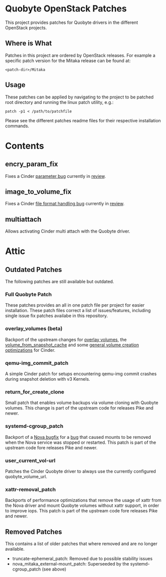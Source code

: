 # Quobyte OpenStack Patches

This project provides patches for Quobyte drivers in the different OpenStack
projects.

## Where is What

Patches in this project are ordered by OpenStack releases. For example a
specific patch  version for the Mitaka release can be found at:

    <patch-dir>/Mitaka


## Usage

These patches can be applied by navigating to the project to be patched root
directory and running the linux patch utility, e.g.:

    patch -p1 < /path/to/patchfile

Please see the different patches readme files for their respective installation
commands.

# Contents


## encry_param_fix

Fixes a Cinder [parameter bug](https://bugs.launchpad.net/cinder/+bug/2042102)
currently in [review](https://review.opendev.org/c/openstack/cinder/+/899706).

## image_to_volume_fix

Fixes a Cinder
[file format handling bug](https://bugs.launchpad.net/cinder/+bug/2069597)
currently in [review](https://review.opendev.org/c/openstack/cinder/+/922082).

## multiattach

Allows activating Cinder multi attach with the Quobyte driver.

# Attic

## Outdated Patches

The following patches are still available but outdated.

### Full Quobyte Patch

These patches provides an all in one patch file per project for easier
installation. These patch files correct a list of issues/features, including
single issue fix patches availabe in this repository.


### overlay_volumes (**beta**)

Backport of the upstream changes for [overlay
volumes](https://review.openstack.org/#/c/507050), the
[volume_from_snapshot_cache](https://review.openstack.org/#/c/502974/9) and
some [general volume creation
optimizations](https://review.openstack.org/#/c/500782/) for Cinder.

### qemu-img_commit_patch
A simple Cinder patch for setups encountering qemu-img commit crashes during
snapshot deletion with v3 Kernels.

### return_for_create_clone

Small patch that enables volume backups via volume cloning with Quobyte
volumes. This change is part of the upstream code for releases Pike and newer.

### systemd-cgroup_patch

Backport of a [Nova bugfix](https://review.openstack.org/#/c/432344/) for a
[bug](https://bugs.launchpad.net/nova/+bug/1530860) that caused mounts to be
removed when the Nova service was stopped or restarted.
This patch is part of the upstream code fore releases Pike and newer.

### user_current_vol-url

Patches the Cinder Quobyte driver to always use the currently configured
quobyte_volume_url.

### xattr-removal_patch

Backports of performance optimizations that remove the usage of xattr from the
Nova driver and mount Quobyte volumes without xattr support, in order to
improve iops.
This patch is part of the upstream code fore releases Pike and newer.


## Removed Patches

This contains a list of older patches that where removed and are no longer
available.

- truncate-ephemeral_patch: Removed due to possible stability issues
- nova_mitaka_external-mount_patch: Superseeded by the systemd-cgroup_patch (see above)
